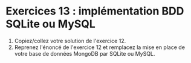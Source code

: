 # Exercices 13 : implémentation BDD SQLite ou MySQL

1. Copiez/collez votre solution de l'exercice 12.
2. Reprenez l'énoncé de l'exercice 12 et remplacez la mise en place de votre base de données MongoDB par SQLite ou MySQL.